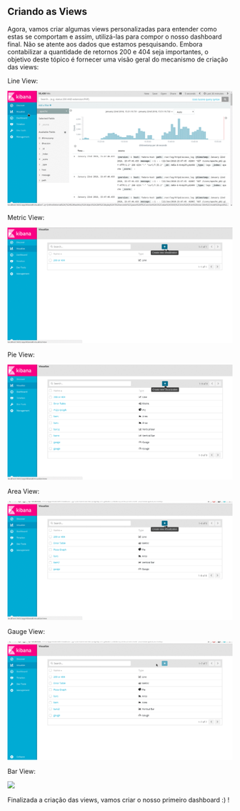 ## Criando as Views

Agora, vamos criar algumas views personalizadas para entender como estas se comportam e assim, utilizá-las para compor o nosso dashboard final. Não se atente aos dados que estamos pesquisando. Embora contabilizar a quantidade de retornos 200 e 404 seja importantes, o objetivo deste tópico é fornecer uma visão geral do mecanismo de criação das views:


Line View:

![](/gifs/line_view.gif)

Metric View:

![](/gifs/metric_view.gif)

Pie View:

![](/gifs/pie_view.gif)

Area View:

![](/gifs/area_view.gif)

Gauge View:

![](/gifs/gauge_view.gif)

Bar View:

![](/gifs/bar_view.gif)

Finalizada a criação das views, vamos criar o nosso primeiro dashboard :) !
